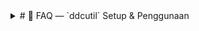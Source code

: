 <details>
<summary> # 📖 FAQ — `ddcutil` Setup & Penggunaan </summary>

> **`ddcutil`** adalah tool Linux untuk mengontrol pengaturan monitor (brightness, contrast, input source) menggunakan protokol **DDC/CI** melalui koneksi **I²C**.

---

## 🛠️ Instalasi

| OS / Distro         | Perintah Instalasi         |
| ------------------- | -------------------------- |
| **Arch / Manjaro**  | `sudo pacman -S ddcutil`   |
| **Debian / Ubuntu** | `sudo apt install ddcutil` |

---

## ⚙️ Setup Awal

### 1️⃣ Load modul kernel `i2c-dev`

```bash
sudo modprobe i2c-dev
```

Agar otomatis aktif setiap boot:

```bash
echo "i2c-dev" | sudo tee /etc/modules-load.d/i2c-dev.conf
```

---

### 2️⃣ Tambahkan user ke grup `i2c`

```bash
sudo gpasswd -a $USER i2c
```

Lalu **logout → login ulang** agar berlaku.

---

### 3️⃣ Aktifkan DDC/CI di monitor

* Buka menu OSD monitor (pakai tombol fisik monitor)
* Cari opsi **DDC/CI**
* Pastikan **Enabled**

---

## 🔍 Verifikasi

### Cek monitor yang terdeteksi

```bash
ddcutil detect
```

Contoh output:

```
Display 1
   I2C bus: /dev/i2c-6
   Model:  DELL U2414H
   Serial: ABC123XYZ
   MCCS version: 2.1
```

### Cek brightness

```bash
ddcutil getvcp 10
```

Output:

```
VCP code 0x10 (Brightness): current value = 40, max value = 100
```

---

## 💡 Mengubah Brightness

| Perintah               | Fungsi                         |                                        |                   |                                                    |
| ---------------------- | ------------------------------ | -------------------------------------- | ----------------- | -------------------------------------------------- |
| `ddcutil setvcp 10 70` | Set brightness ke 70%          |                                        |                   |                                                    |
| `ddcutil getvcp 10`    | Lihat brightness sekarang      |                                        |                   |                                                    |
| Script **+10%**        | \`current=\$(ddcutil getvcp 10 | awk -F'current value = ' '{print \$2}' | awk '{print \$1}' | tr -d ','); ddcutil setvcp 10 \$((current + 10))\` |
| Script **-10%**        | \`current=\$(ddcutil getvcp 10 | awk -F'current value = ' '{print \$2}' | awk '{print \$1}' | tr -d ','); ddcutil setvcp 10 \$((current - 10))\` |

---

## 🎛️ Integrasi dengan Waybar

**Config JSONC Waybar**

```jsonc
"custom/backlight": {
    "interval": 1,
    "exec": "~/.config/waybar/scripts/custom/ddc-brightness get",
    "on-scroll-up": "~/.config/waybar/scripts/custom/ddc-brightness up",
    "on-scroll-down": "~/.config/waybar/scripts/custom/ddc-brightness down",
    "format": "󰃠 {}%"
}
```

**Script `~/.config/waybar/scripts/custom/ddc-brightness`**

> Contoh script bisa dilihat di bagian repo ini untuk kontrol brightness secara cepat dan menampilkan notifikasi.

---

## 🚑 Troubleshooting

| Masalah                                                       | Solusi                                                              |
| ------------------------------------------------------------- | ------------------------------------------------------------------- |
| `No /dev/i2c devices exist. ddcutil requires module i2c-dev.` | Load modul: `sudo modprobe i2c-dev`                                 |
| Nilai brightness tidak berubah                                | Pastikan DDC/CI aktif di monitor                                    |
| Tidak bekerja di port tertentu                                | Coba ganti kabel (HDMI/DP), beberapa adapter tidak mendukung DDC/CI |
| Delay saat scroll                                             | Gunakan sistem **cache** di script agar lebih responsif             |

---

## 📌 Catatan

* `ddcutil` tidak selalu bekerja pada monitor via docking station atau adapter murah.
* Gunakan interval pembacaan ≥ 0.1 detik untuk menghindari penolakan perintah oleh monitor.
* Beberapa monitor menyimpan setting brightness terpisah untuk setiap input (HDMI 1, HDMI 2, DP).
</details>
